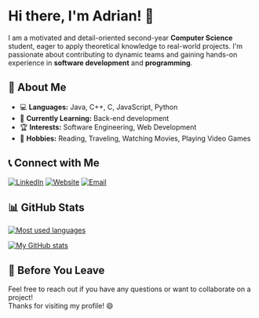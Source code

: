 # Hi there, I'm Adrian! 👋

I am a motivated and detail-oriented second-year **Computer Science** student, eager to apply theoretical knowledge to real-world projects. I'm passionate about contributing to dynamic teams and gaining hands-on experience in **software development** and **programming**.

## 🌟 About Me

- 💻 **Languages:** Java, C++, C, JavaScript, Python  
- 🌱 **Currently Learning:** Back-end development  
- 🏆 **Interests:** Software Engineering, Web Development  
- 🎨 **Hobbies:** Reading, Traveling, Watching Movies, Playing Video Games  

## 📞 Connect with Me

[![LinkedIn](https://img.shields.io/badge/LinkedIn-0077B5?style=for-the-badge&logo=linkedin&logoColor=white)](https://www.linkedin.com/in/adrian-mosnegutu/)
[![Website](https://img.shields.io/badge/Website-1E90FF?style=for-the-badge&logo=internet-explorer&logoColor=white)](https://adrianmosnegutu.github.io/)
[![Email](https://img.shields.io/badge/Email-EA4335?style=for-the-badge&logo=gmail&logoColor=white)](mailto:adrianmosnegutuioan@yahoo.com)

## 📊 GitHub Stats

[![Most used languages](https://github-readme-stats.vercel.app/api/top-langs/?username=AdrianMosnegutu&show_icons=true&layout=compact&theme=catppuccin_mocha)](https://github.com/anuraghazra/github-readme-stats)

[![My GitHub stats](https://github-readme-stats.vercel.app/api?username=AdrianMosnegutu&show_icons=true&theme=catppuccin_mocha)](https://github.com/anuraghazra/github-readme-stats.git)

## 💬 Before You Leave

Feel free to reach out if you have any questions or want to collaborate on a project!  
Thanks for visiting my profile! 😄
